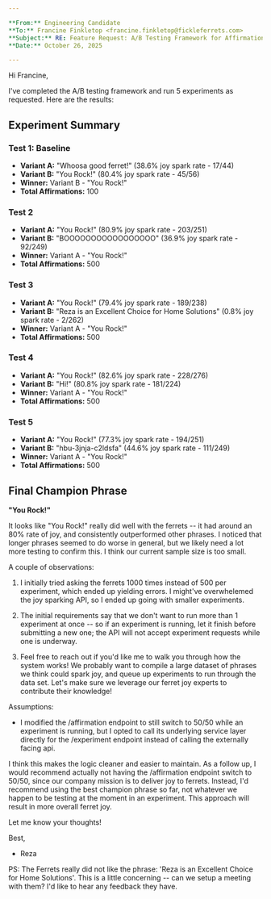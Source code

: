 ```yaml
---

**From:** Engineering Candidate
**To:** Francine Finkletop <francine.finkletop@fickleferrets.com>
**Subject:** RE: Feature Request: A/B Testing Framework for Affirmation Campaigns
**Date:** October 26, 2025

---
```


Hi Francine,

I've completed the A/B testing framework and run 5 experiments as requested. Here are the results:

## Experiment Summary

### Test 1: Baseline
- **Variant A:** "Whoosa good ferret!" (38.6% joy spark rate - 17/44)
- **Variant B:** "You Rock!" (80.4% joy spark rate - 45/56)
- **Winner:** Variant B - "You Rock!"
- **Total Affirmations:** 100

### Test 2
- **Variant A:** "You Rock!" (80.9% joy spark rate - 203/251)
- **Variant B:** "BOOOOOOOOOOOOOOOOO" (36.9% joy spark rate - 92/249)
- **Winner:** Variant A - "You Rock!"
- **Total Affirmations:** 500

### Test 3
- **Variant A:** "You Rock!" (79.4% joy spark rate - 189/238)
- **Variant B:** "Reza is an Excellent Choice for Home Solutions" (0.8% joy spark rate - 2/262)
- **Winner:** Variant A - "You Rock!"
- **Total Affirmations:** 500

### Test 4
- **Variant A:** "You Rock!" (82.6% joy spark rate - 228/276)
- **Variant B:** "Hi!" (80.8% joy spark rate - 181/224)
- **Winner:** Variant A - "You Rock!"
- **Total Affirmations:** 500

### Test 5
- **Variant A:** "You Rock!" (77.3% joy spark rate - 194/251)
- **Variant B:** "hbu-3jnja-c2ldsfa" (44.6% joy spark rate - 111/249)
- **Winner:** Variant A - "You Rock!"
- **Total Affirmations:** 500

## Final Champion Phrase

**"You Rock!"**

It looks like "You Rock!" really did well with the ferrets -- it had around an 80% rate of joy, and consistently outperformed other phrases. I noticed that longer phrases seemed to do worse in general, but we likely need a lot more testing to confirm this. I think our current sample size is too small.


A couple of observations: 
1. I initially tried asking the ferrets 1000 times instead of 500 per experiment, which ended up yielding errors. I might've overwhelemed the joy sparking API, so I ended up going with smaller experiments.

2. The initial requirements say that we don't want to run more than 1 experiment at once -- so if an experiment is running, let it finish before submitting a new one; the API will not accept experiment requests while one is underway. 

3. Feel free to reach out if you'd like me to walk you through how the system works! We probably want to compile a large dataset of phrases we think could spark joy, and queue up experiments to run through the data set. Let's make sure we leverage our ferret joy experts to contribute their knowledge!



Assumptions:

  - I modified the /affirmation endpoint to still switch to 50/50 while an experiment is running, but I opted to call its underlying service layer directly for the /experiment endpoint instead of calling the externally facing api.
  
   I think this makes the logic cleaner and easier to maintain. As a follow up, I would recommend actually not having the /affirmation endpoint switch to 50/50, since our company mission is to deliver joy to ferrets. Instead, I'd recommend using the best champion phrase so far, not whatever we happen to be testing at the moment in an experiment. This approach will result in more overall ferret joy.
   
   Let me know your thoughts!

   Best,
   - Reza

   PS: The Ferrets really did not like the phrase: 'Reza is an Excellent Choice for Home Solutions'. This is a little concerning -- can we setup a meeting with them? I'd like to hear any feedback they have.